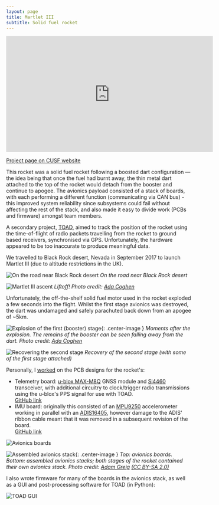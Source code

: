 ```yaml
---
layout: page
title: Martlet III
subtitle: Solid fuel rocket
---
```


<iframe style="display: block; margin: auto;" width="560" height="315" src="https://www.youtube-nocookie.com/embed/Gd7abIqnEvc" frameborder="0" allow="accelerometer; autoplay; encrypted-media; gyroscope; picture-in-picture" allowfullscreen></iframe>

[Project page on CUSF website](https://www.cuspaceflight.com/hybrid-rocket-engines)

This rocket was a solid fuel rocket following a boosted dart configuration &mdash; the idea being that once the fuel had burnt away, the thin metal dart attached to the top of the rocket would detach from the booster and continue to apogee. The avionics payload consisted of a stack of boards, with each performing a different function (communicating via CAN bus) - this improved system reliability since subsystems could fail without affecting the rest of the stack, and also made it easy to divide work (PCBs and firmware) amongst team members.

A secondary project, [TOAD](https://github.com/cuspaceflight/m3-avionics/tree/master/TOAD), aimed to track the position of the rocket using the time-of-flight of radio packets travelling from the rocket to ground based receivers, synchronised via GPS. Unfortunately, the hardware appeared to be too inaccurate to produce meaningful data.

We travelled to Black Rock desert, Nevada in September 2017 to launch Martlet III (due to altitude restrictions in the UK).

![On the road near Black Rock desert](/img/black_rock_mountain.JPG)
*On the road near Black Rock desert*

![Martlet III ascent](/img/m3_ascent.jpg)
*Liftoff! Photo credit: [Ada Coghen](https://twitter.com/adacoghen)*

Unfortunately, the off-the-shelf solid fuel motor used in the rocket exploded a few seconds into the flight. Whilst the first stage avionics was destroyed, the dart was undamaged and safely parachuted back down from an apogee of \~5km.

![Explosion of the first (booster) stage](/img/dartSurvival.png){: .center-image }
*Moments after the explosion. The remains of the booster can be seen falling away from the dart. Photo credit: [Ada Coghen](https://twitter.com/adacoghen)*

![Recovering the second stage](/img/m3dart_recovery.jpg)
*Recovery of the second stage (with some of the first stage attached)*

Personally, I [worked](https://github.com/cuspaceflight/m3-avionics/commits?author=Gregox273) on the PCB designs for the rocket's:  
- Telemetry board: [u-blox MAX-M8Q](https://www.u-blox.com/en/product/max-m8-series) GNSS module and [Si4460](https://www.silabs.com/products/wireless/proprietary/ezradiopro-ism-band-transmitters-recievers-transceivers/device.si4460) transceiver, with additional circuitry to clock/trigger radio transmissions using the u-blox's PPS signal for use with TOAD.  
[GitHub link](https://github.com/cuspaceflight/m3-avionics/tree/master/m3radio/pcb_r2)
- IMU board: originally this consisted of an [MPU9250](https://www.invensense.com/products/motion-tracking/9-axis/mpu-9250/) accelerometer working in parallel with an [ADIS16405](https://www.analog.com/en/products/adis16405.html), however damage to the ADIS' ribbon cable meant that it was removed in a subsequent revision of the board.  
[GitHub link](https://github.com/cuspaceflight/m3-avionics/tree/master/m3imu/pcb)

![Avionics boards](/img/m3avionics_adam_greig.jpg)

![Assembled avionics stack](/img/m3avionics_stack_adam_greig.jpg){: .center-image }
*Top: avionics boards. Bottom: assembled avionics stacks; both stages of the rocket contained their own avionics stack. Photo credit: [Adam Greig](https://www.flickr.com/photos/randomskk/albums/72157668754848453) [(CC BY-SA 2.0)](https://creativecommons.org/licenses/by-sa/2.0/)*


I also wrote firmware for many of the boards in the avionics stack, as well as a GUI and post-processing software for TOAD (in Python):

![TOAD GUI](/img/toad_gui.png)